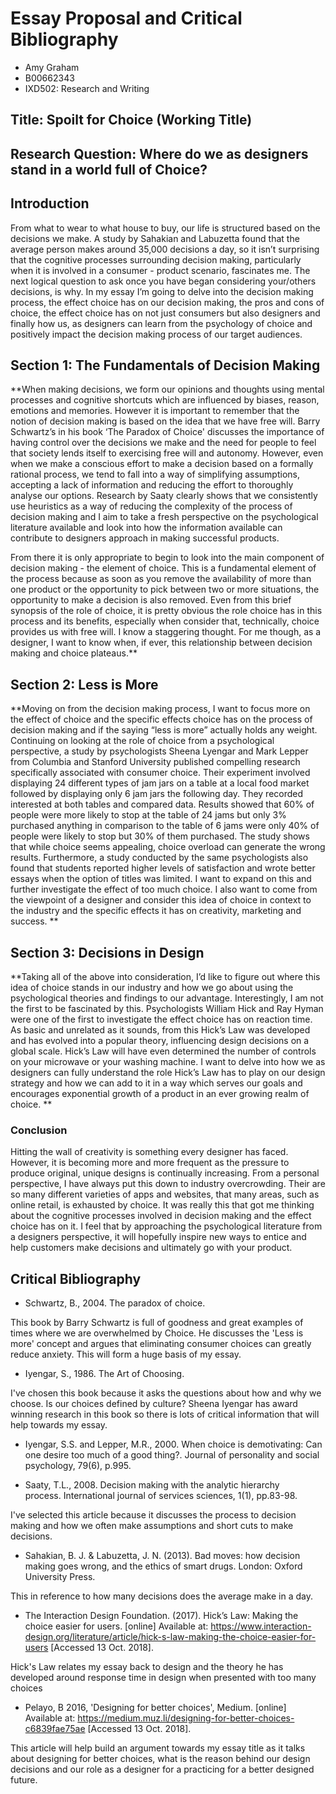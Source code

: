 Essay Proposal and Critical Bibliography
========================================

+ Amy Graham
+ B00662343
+ IXD502: Research and Writing




## Title: Spoilt for Choice (Working Title)




## Research Question: Where do we as designers stand in a world full of Choice?




## Introduction

From what to wear to what house to buy, our life is structured based on the decisions we make.  A study by Sahakian and Labuzetta found that the average person makes around 35,000 decisions a day, so it isn’t surprising that the cognitive processes surrounding decision making, particularly when it is involved in a consumer - product scenario, fascinates me. The next logical question to ask once you have began considering your/others decisions, is why. In my essay I’m going to delve into the decision making process, the effect choice has on our decision making, the pros and cons of choice, the effect choice has on not just consumers but also designers and finally how us, as designers can learn from the psychology of choice and positively impact the decision making process of our target audiences.




## Section 1: The Fundamentals of Decision Making

**When making decisions, we form our opinions and thoughts using mental processes and cognitive shortcuts which are influenced by biases, reason, emotions and memories. However it is important to remember that the notion of decision making is based on the idea that we have free will. Barry Schwartz’s in his book ‘The Paradox of Choice' discusses the importance of having control over the decisions we make and the need for people to feel that society lends itself to exercising free will and autonomy. However, even when we make a conscious effort to make a decision based on a formally rational process, we tend to fall into a way of simplifying assumptions, accepting a lack of information and reducing the effort to thoroughly analyse our options. Research by Saaty clearly shows that we consistently use heuristics as a way of reducing the complexity of the process of decision making and I aim to take a fresh perspective on the psychological literature available and look into how the information available can contribute to designers approach in making successful products. 

From there it is only appropriate to begin to look into the main component of decision making - the element of choice. This is a fundamental element of the process because as soon as you remove the availability of more than one product or the opportunity to pick between two or more situations, the opportunity to make a decision is also removed. Even from this brief synopsis of the role of choice, it is pretty obvious the role choice has in this process and its benefits, especially when consider that, technically, choice provides us with free will. I know a staggering thought. For me though, as a designer, I want to know when, if ever, this relationship between decision making and choice plateaus.**



## Section 2: Less is More

**Moving on from the decision making process, I want to focus more on the effect of choice and the specific effects choice has on the process of decision making and if the saying “less is more” actually holds any weight. Continuing on looking at the role of choice from a psychological perspective, a study by psychologists Sheena Lyengar and Mark Lepper from Columbia and Stanford University published compelling research specifically associated with consumer choice. Their experiment involved displaying 24 different types of jam jars on a table at a local food market followed by displaying only 6 jam jars the  following day. They recorded interested at both tables and compared data. Results showed that 60% of people were more likely to stop at the table of 24 jams but only 3% purchased anything in comparison to the table of 6 jams were only 40% of people were likely to stop but 30% of them purchased. The study shows that while choice seems appealing, choice overload can generate the wrong results. Furthermore, a study conducted by the same psychologists also found that students reported higher levels of satisfaction and wrote better essays when the option of titles was limited. I want to expand on this and further investigate the effect of too much choice. I also want to come from the viewpoint of a designer and consider this idea of choice in context to the industry and the specific effects it has on creativity, marketing and success. 
 **




## Section 3: Decisions in Design

**Taking all of the above into consideration, I’d like to figure out where this idea of choice stands in our industry and how we go about using the psychological theories and findings to our advantage. Interestingly, I am not the first to be fascinated by this. Psychologists William Hick and Ray Hyman were one of the first to investigate the effect choice has on reaction time. As basic and unrelated as it sounds, from this Hick’s Law was developed and has evolved into a popular theory, influencing design decisions on a global scale. Hick’s Law will have even determined the number of controls on your microwave or your washing machine. I want to delve into how we as designers can fully understand the role Hick’s Law has to play on our design strategy and how we can add to it in a way which serves our goals and encourages exponential growth of a product in an ever growing realm of choice. **




### Conclusion

Hitting the wall of creativity is something every designer has faced. However, it is becoming more and more frequent as the pressure to produce original, unique designs is continually increasing. From a personal perspective, I have always put this down to industry overcrowding. Their are so many different varieties of apps and websites, that many areas, such as online retail, is exhausted by choice. It was really this that got me thinking about the cognitive processes involved in decision making and the effect choice has on it. I feel that by approaching the psychological literature from a designers perspective, it will hopefully inspire new ways to entice and help customers make decisions and ultimately go with your product. 




Critical Bibliography
---------------------

+ Schwartz, B., 2004. The paradox of choice.

This book by Barry Schwartz is full of goodness and great examples of times where we are overwhelmed by Choice. He discusses the 'Less is more' concept and argues that eliminating consumer choices can greatly reduce anxiety. This will form a huge basis of my essay.

+ Iyengar, S., 1986. The Art of Choosing.

I've chosen this book because it asks the questions about how and why we choose. Is our choices defined by culture? Sheena Iyengar has award winning research in this book so there is lots of critical information that will help towards my essay.

+ Iyengar, S.S. and Lepper, M.R., 2000. When choice is demotivating: Can one desire too much of a good thing?. Journal of personality and social psychology, 79(6), p.995.

+ Saaty, T.L., 2008. Decision making with the analytic hierarchy process. International journal of services sciences, 1(1), pp.83-98.

I've selected this article because it discusses the process to decision making and how we often make assumptions and short cuts to make decisions.

+ Sahakian, B. J. &amp; Labuzetta, J. N. (2013). Bad moves: how decision making goes wrong, and the ethics of smart drugs. London: Oxford University Press.

This in reference to how many decisions does the average make in a day.

+ The Interaction Design Foundation. (2017). Hick’s Law: Making the choice easier for users. [online] Available at: https://www.interaction-design.org/literature/article/hick-s-law-making-the-choice-easier-for-users [Accessed 13 Oct. 2018].

Hick's Law relates my essay back to design and the theory he has developed around response time in design when presented with too many choices


+ Pelayo, B 2016, 'Designing for better choices', Medium. [online] Available at: https://medium.muz.li/designing-for-better-choices-c6839fae75ae [Accessed 13 Oct. 2018].

This article will help build an argument towards my essay title as it talks about designing for better choices, what is the reason behind our design decisions and our role as a designer for a practicing for a better designed future.
